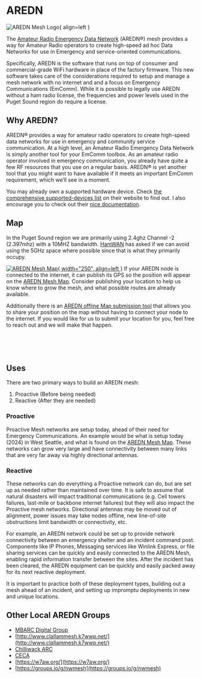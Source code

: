 # AREDN

![AREDN Mesh Logo](/media/AREDN-Logo.png){ align=left }

The [Amateur Radio Emergency Data Network](https://www.arednmesh.org/) (AREDN®) mesh provides a way for Amateur Radio operators to create high-speed ad hoc Data Networks for use in Emergency and service-oriented communications. 

Specifically, AREDN is the software that runs on top of consumer and commercial-grade WiFi hardware in place of the factory firmware. This new software takes care of the considerations required to setup and manage a mesh network with no internet and and a focus on Emergency Communications (EmComm). While it is possible to legally use AREDN without a ham radio license, the frequencies and power levels used in the Puget Sound region do require a license. 

## Why AREDN?

AREDN® provides a way for amateur radio operators to create high-speed data networks for use in emergency and community service communication. At a high level, an Amateur Radio Emergency Data Network is simply another tool for your EmComm toolbox. As an amateur radio operator involved in emergency communication, you already have quite a few RF resources that you use on a regular basis. AREDN® is yet another tool that you might want to have available if it meets an important EmComm requirement, which we’ll see in a moment.

You may already own a supported hardware device. Check [the comprehensive supported-devices list](https://www.arednmesh.org/content/supported-devices-0) on their website to find out. I also encourage you to check out their [nice documentation](https://docs.arednmesh.org/en/latest/).

## Map

In the Puget Sound region we are primarily using 2.4ghz Channel -2 (2.397mhz) with a 10MHZ bandwidth. [HamWAN](https://hamwan.org/) has asked if we can avoid using the 5GHz space where possible since that is what they primarily occupy. 

[![AREDN Mesh Map](/media/AREDN_Mesh_Map_Nov2024SS.png){ width="250", align=left }](http://usercontent.arednmesh.org/K/5/K5DLQ/livemap2.html#9/47.5395/-122.3973)
If your AREDN node is connected to the internet, it can publish its GPS so the position will appear on the [AREDN Mesh Map](http://usercontent.arednmesh.org/K/5/K5DLQ/livemap2.html#9/47.5395/-122.3973). Consider publishing your location to help us know where to grow the mesh, and what possible routes are already available. 

Additionally there is an [AREDN offline Map submission tool](https://www.arednmesh.org/content/aredn-offline-map-submit-tool-updated) that allows you to share your position on the map without having to connect your node to the internet. If you would like for us to submit your location for you, feel free to reach out and we will make that happen.

</br>
</br>
</br>

## Uses

There are two primary ways to build an AREDN mesh:

1. Proactive (Before being needed)
2. Reactive (After they are needed)

### Proactive

Proactive Mesh networks are setup today, ahead of their need for Emergency Communications. An example would be what is setup today (2024) in West Seattle, and what is found on the [AREDN Mesh Map](http://usercontent.arednmesh.org/K/5/K5DLQ/livemap2.html#7/46.604/-120.146). These networks can grow very large and have connectivity between many links that are very far away via highly directional antennas.


### Reactive

These networks can do everything a Proactive network can do, but are set up as needed rather than maintained over time. It is safe to assume that natural disasters will impact traditional communications (e.g. Cell towers failures, last-mile or backbone internet failures) but they will also impact the Proactive mesh networks. Directional antennas may be moved out of alignment, power issues may take nodes offline, new line-of-site obstructions limit bandwidth or connectivity, etc. 

For example, an AREDN network could be set up to provide network connectivity between an emergency shelter and an incident command post. Components like IP Phones, Messaging services like Winlink Express, or file sharing services can be quickly and easily connected to the AREDN Mesh, enabling rapid information transfer between the sites. After the incident has been cleared, the AREDN equipment can be quickly and easily packed away for its next reactive deployment.

It is important to practice both of these deployment types, building out a mesh ahead of an incident, and setting up impromptu deployments in new and unique locations. 

## Other Local AREDN Groups

- [MBARC Digital Group](https://mbarc.groups.io/g/digital)
- [http://www.clallammesh.k7wwp.net/](http://www.clallammesh.k7wwp.net/)
- [Chilliwack ARC](https://www.chwkarc.ca/)
- [CECA](http://va7eca.ca/)
- [https://w7aw.org/](https://w7aw.org/)
- [https://groups.io/g/nwmesh](https://groups.io/g/nwmesh)
